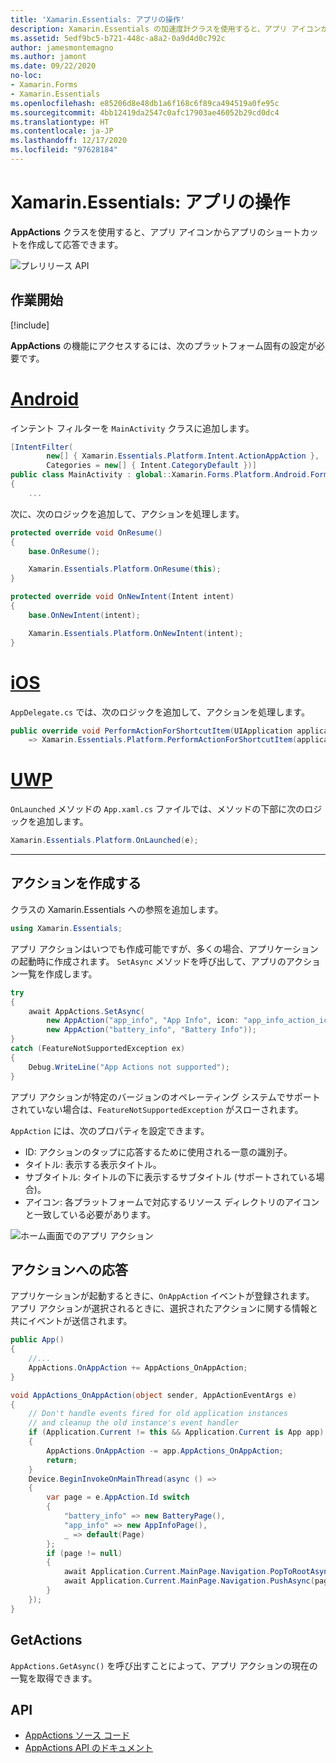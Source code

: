 ```yaml
---
title: 'Xamarin.Essentials: アプリの操作'
description: Xamarin.Essentials の加速度計クラスを使用すると、アプリ アイコンからアプリのショートカットを作成して応答できます。
ms.assetid: 5edf9bc5-b721-448c-a8a2-0a9d4d0c792c
author: jamesmontemagno
ms.author: jamont
ms.date: 09/22/2020
no-loc:
- Xamarin.Forms
- Xamarin.Essentials
ms.openlocfilehash: e85206d8e48db1a6f168c6f89ca494519a0fe95c
ms.sourcegitcommit: 4bb12419da2547c0afc17903ae46052b29cd0dc4
ms.translationtype: HT
ms.contentlocale: ja-JP
ms.lasthandoff: 12/17/2020
ms.locfileid: "97628184"
---
```

# <a name="no-locxamarinessentials-app-actions"></a>Xamarin.Essentials: アプリの操作

**AppActions** クラスを使用すると、アプリ アイコンからアプリのショートカットを作成して応答できます。

![プレリリース API](~/media/shared/preview.png)

## <a name="get-started"></a>作業開始

[!include[](~/essentials/includes/get-started.md)]

**AppActions** の機能にアクセスするには、次のプラットフォーム固有の設定が必要です。

# <a name="android"></a>[Android](#tab/android)

インテント フィルターを `MainActivity` クラスに追加します。

```csharp
[IntentFilter(
        new[] { Xamarin.Essentials.Platform.Intent.ActionAppAction },
        Categories = new[] { Intent.CategoryDefault })]
public class MainActivity : global::Xamarin.Forms.Platform.Android.FormsAppCompatActivity
{
    ...
```

次に、次のロジックを追加して、アクションを処理します。

```csharp
protected override void OnResume()
{
    base.OnResume();

    Xamarin.Essentials.Platform.OnResume(this);
}

protected override void OnNewIntent(Intent intent)
{
    base.OnNewIntent(intent);

    Xamarin.Essentials.Platform.OnNewIntent(intent);
}
```

# <a name="ios"></a>[iOS](#tab/ios)

`AppDelegate.cs` では、次のロジックを追加して、アクションを処理します。

```csharp
public override void PerformActionForShortcutItem(UIApplication application, UIApplicationShortcutItem shortcutItem, UIOperationHandler completionHandler)
    => Xamarin.Essentials.Platform.PerformActionForShortcutItem(application, shortcutItem, completionHandler);
```

# <a name="uwp"></a>[UWP](#tab/uwp)

`OnLaunched` メソッドの `App.xaml.cs` ファイルでは、メソッドの下部に次のロジックを追加します。

```csharp
Xamarin.Essentials.Platform.OnLaunched(e);
```

-----

## <a name="create-actions"></a>アクションを作成する

クラスの Xamarin.Essentials への参照を追加します。

```csharp
using Xamarin.Essentials;
```
アプリ アクションはいつでも作成可能ですが、多くの場合、アプリケーションの起動時に作成されます。 `SetAsync` メソッドを呼び出して、アプリのアクション一覧を作成します。


```csharp
try
{
    await AppActions.SetAsync(
        new AppAction("app_info", "App Info", icon: "app_info_action_icon"),
        new AppAction("battery_info", "Battery Info"));
}
catch (FeatureNotSupportedException ex)
{
    Debug.WriteLine("App Actions not supported");
}
```

アプリ アクションが特定のバージョンのオペレーティング システムでサポートされていない場合は、`FeatureNotSupportedException` がスローされます。 

`AppAction` には、次のプロパティを設定できます。

* ID: アクションのタップに応答するために使用される一意の識別子。
* タイトル: 表示する表示タイトル。
* サブタイトル: タイトルの下に表示するサブタイトル (サポートされている場合)。
* アイコン: 各プラットフォームで対応するリソース ディレクトリのアイコンと一致している必要があります。

![ホーム画面でのアプリ アクション](images/appactions.png)

## <a name="responding-to-actions"></a>アクションへの応答

アプリケーションが起動するときに、`OnAppAction` イベントが登録されます。 アプリ アクションが選択されるときに、選択されたアクションに関する情報と共にイベントが送信されます。

```csharp
public App()
{
    //...
    AppActions.OnAppAction += AppActions_OnAppAction;
}

void AppActions_OnAppAction(object sender, AppActionEventArgs e)
{
    // Don't handle events fired for old application instances
    // and cleanup the old instance's event handler
    if (Application.Current != this && Application.Current is App app)
    {
        AppActions.OnAppAction -= app.AppActions_OnAppAction;
        return;
    }
    Device.BeginInvokeOnMainThread(async () =>
    {
        var page = e.AppAction.Id switch
        {
            "battery_info" => new BatteryPage(),
            "app_info" => new AppInfoPage(),
            _ => default(Page)
        };
        if (page != null)
        {
            await Application.Current.MainPage.Navigation.PopToRootAsync();
            await Application.Current.MainPage.Navigation.PushAsync(page);
        }
    });
}
```

## <a name="getactions"></a>GetActions
`AppActions.GetAsync()` を呼び出すことによって、アプリ アクションの現在の一覧を取得できます。

## <a name="api"></a>API

- [AppActions ソース コード](https://github.com/xamarin/Essentials/tree/main/Xamarin.Essentials/AppActions)
- [AppActions API のドキュメント](xref:Xamarin.Essentials.AppActions)
